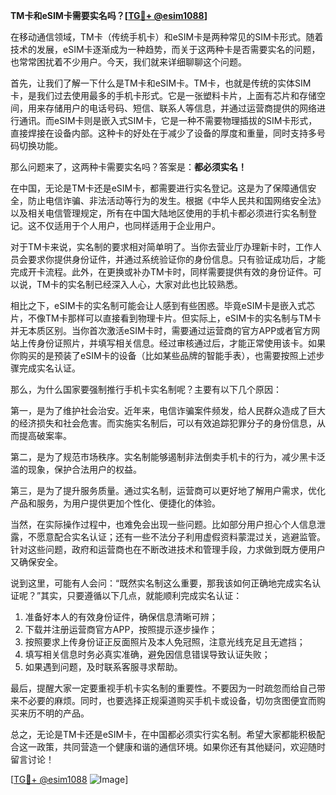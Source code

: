 **TM卡和eSIM卡需要实名吗？[[TG💪+ @esim1088](https://t.me/s/esim1088)]**

在移动通信领域，TM卡（传统手机卡）和eSIM卡是两种常见的SIM卡形式。随着技术的发展，eSIM卡逐渐成为一种趋势，而关于这两种卡是否需要实名的问题，也常常困扰着不少用户。今天，我们就来详细聊聊这个问题。

首先，让我们了解一下什么是TM卡和eSIM卡。TM卡，也就是传统的实体SIM卡，是我们过去使用最多的手机卡形式。它是一张塑料卡片，上面有芯片和存储空间，用来存储用户的电话号码、短信、联系人等信息，并通过运营商提供的网络进行通讯。而eSIM卡则是嵌入式SIM卡，它是一种不需要物理插拔的SIM卡形式，直接焊接在设备内部。这种卡的好处在于减少了设备的厚度和重量，同时支持多号码切换功能。

那么问题来了，这两种卡需要实名吗？答案是：**都必须实名！**

在中国，无论是TM卡还是eSIM卡，都需要进行实名登记。这是为了保障通信安全，防止电信诈骗、非法活动等行为的发生。根据《中华人民共和国网络安全法》以及相关电信管理规定，所有在中国大陆地区使用的手机卡都必须进行实名制登记。这不仅适用于个人用户，也同样适用于企业用户。

对于TM卡来说，实名制的要求相对简单明了。当你去营业厅办理新卡时，工作人员会要求你提供身份证件，并通过系统验证你的身份信息。只有验证成功后，才能完成开卡流程。此外，在更换或补办TM卡时，同样需要提供有效的身份证件。可以说，TM卡的实名制已经深入人心，大家对此也比较熟悉。

相比之下，eSIM卡的实名制可能会让人感到有些困惑。毕竟eSIM卡是嵌入式芯片，不像TM卡那样可以直接看到物理卡片。但实际上，eSIM卡的实名制与TM卡并无本质区别。当你首次激活eSIM卡时，需要通过运营商的官方APP或者官方网站上传身份证照片，并填写相关信息。经过审核通过后，才能正常使用该卡。如果你购买的是预装了eSIM卡的设备（比如某些品牌的智能手表），也需要按照上述步骤完成实名认证。

那么，为什么国家要强制推行手机卡实名制呢？主要有以下几个原因：

第一，是为了维护社会治安。近年来，电信诈骗案件频发，给人民群众造成了巨大的经济损失和社会危害。而实施实名制后，可以有效追踪犯罪分子的身份信息，从而提高破案率。

第二，是为了规范市场秩序。实名制能够遏制非法倒卖手机卡的行为，减少黑卡泛滥的现象，保护合法用户的权益。

第三，是为了提升服务质量。通过实名制，运营商可以更好地了解用户需求，优化产品和服务，为用户提供更加个性化、便捷化的体验。

当然，在实际操作过程中，也难免会出现一些问题。比如部分用户担心个人信息泄露，不愿意配合实名认证；还有一些不法分子利用虚假资料蒙混过关，逃避监管。针对这些问题，政府和运营商也在不断改进技术和管理手段，力求做到既方便用户又确保安全。

说到这里，可能有人会问：“既然实名制这么重要，那我该如何正确地完成实名认证呢？”其实，只要遵循以下几点，就能顺利完成实名认证：

1. 准备好本人的有效身份证件，确保信息清晰可辨；
2. 下载并注册运营商官方APP，按照提示逐步操作；
3. 按照要求上传身份证正反面照片及本人免冠照，注意光线充足且无遮挡；
4. 填写相关信息时务必真实准确，避免因信息错误导致认证失败；
5. 如果遇到问题，及时联系客服寻求帮助。

最后，提醒大家一定要重视手机卡实名制的重要性。不要因为一时疏忽而给自己带来不必要的麻烦。同时，也要选择正规渠道购买手机卡或设备，切勿贪图便宜而购买来历不明的产品。

总之，无论是TM卡还是eSIM卡，在中国都必须实行实名制。希望大家都能积极配合这一政策，共同营造一个健康和谐的通信环境。如果你还有其他疑问，欢迎随时留言讨论！

[[TG💪+ @esim1088](https://t.me/s/esim1088) ![Image](https://i.postimg.cc/4NQfJmqS/Snipaste-2025-05-13-00-14-12.png)]
